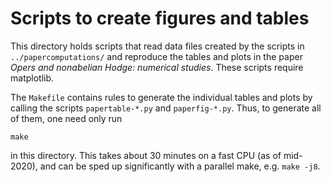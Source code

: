 # Scripts to create figures and tables

This directory holds scripts that read data files created by the scripts in `../papercomputations/` and reproduce the tables and plots in the paper _Opers and nonabelian Hodge: numerical studies_.
These scripts require matplotlib.

The `Makefile` contains rules to generate the individual tables and plots by calling the scripts `papertable-*.py` and `paperfig-*.py`.  Thus, to generate all of them, one need only run

```
make
```

in this directory.  This takes about 30 minutes on a fast CPU (as of mid-2020), and can be sped up significantly with a parallel make, e.g. `make -j8`.